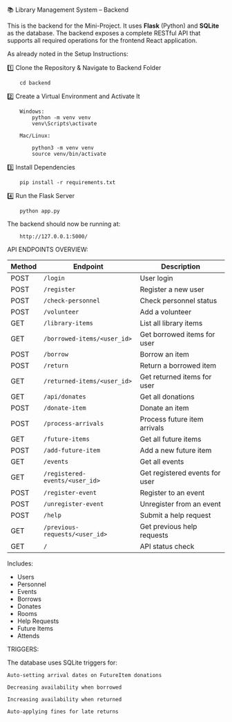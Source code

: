 📚 Library Management System – Backend

This is the backend for the Mini-Project. It uses **Flask** (Python) and **SQLite** as the database. The backend exposes a complete RESTful API that supports all required operations for the frontend React application.

As already noted in the Setup Instructions:


1️⃣ Clone the Repository & Navigate to Backend Folder

        cd backend

2️⃣ Create a Virtual Environment and Activate It

        Windows:
            python -m venv venv
            venv\Scripts\activate
            
        Mac/Linux:

            python3 -m venv venv
            source venv/bin/activate

3️⃣ Install Dependencies

        pip install -r requirements.txt

4️⃣ Run the Flask Server

        python app.py

The backend should now be running at:

        http://127.0.0.1:5000/
        
API ENDPOINTS OVERVIEW:

| Method     | Endpoint                      | Description                   |
|------------|-------------------------------|-------------------------------|
| POST       | `/login`                      | User login                    |
| POST       | `/register`                   | Register a new user           |
| POST       | `/check-personnel`            | Check personnel status        |
| POST       | `/volunteer`                  | Add a volunteer               |
| GET        | `/library-items`              | List all library items        |
| GET        | `/borrowed-items/<user_id>`   | Get borrowed items for user   |
| POST       | `/borrow`                     | Borrow an item                |
| POST       | `/return`                     | Return a borrowed item        |
| GET        | `/returned-items/<user_id>`   | Get returned items for user   |
| GET        | `/api/donates`                | Get all donations             |
| POST       | `/donate-item`                | Donate an item                |
| POST       | `/process-arrivals`           | Process future item arrivals  |
| GET        | `/future-items`               | Get all future items          |
| POST       | `/add-future-item`            | Add a new future item         |
| GET        | `/events`                     | Get all events                |
| GET        | `/registered-events/<user_id>`| Get registered events for user|
| POST       | `/register-event`             | Register to an event          |
| POST       | `/unregister-event`           | Unregister from an event      |
| POST       | `/help`                       | Submit a help request         |
| GET        | `/previous-requests/<user_id>`| Get previous help requests    |
| GET        | `/`                           | API status check              |

Includes:
- Users
- Personnel
- Events
- Borrows
- Donates
- Rooms
- Help Requests
- Future Items
- Attends


TRIGGERS:

The database uses SQLite triggers for:

    Auto-setting arrival dates on FutureItem donations

    Decreasing availability when borrowed

    Increasing availability when returned

    Auto-applying fines for late returns
